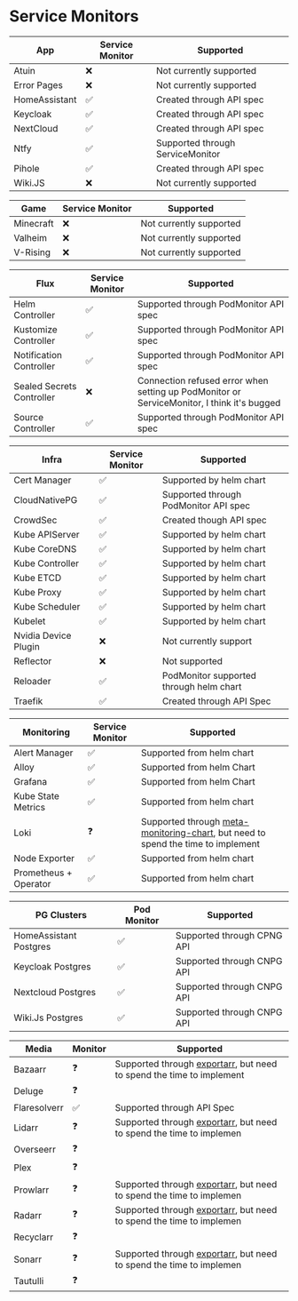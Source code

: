 # Service Monitors

| App           | Service Monitor | Supported                        |
| ------------- | --------------- | -------------------------------- |
| Atuin         | ❌              | Not currently supported          |
| Error Pages   | ❌              | Not currently supported          |
| HomeAssistant | ✅              | Created through API spec         |
| Keycloak      | ✅              | Created through API spec         |
| NextCloud     | ✅              | Created through API spec         |
| Ntfy          | ✅              | Supported through ServiceMonitor |
| Pihole        | ✅              | Created through API spec         |
| Wiki.JS       | ❌              | Not currently supported          |

| Game      | Service Monitor | Supported               |
| --------- | --------------- | ----------------------- |
| Minecraft | ❌              | Not currently supported |
| Valheim   | ❌              | Not currently supported |
| V-Rising  | ❌              | Not currently supported |

| Flux                      | Service Monitor | Supported                                                                                  |
| ------------------------- | --------------- | ------------------------------------------------------------------------------------------ |
| Helm Controller           | ✅              | Supported through PodMonitor API spec                                                      |
| Kustomize Controller      | ✅              | Supported through PodMonitor API spec                                                      |
| Notification Controller   | ✅              | Supported through PodMonitor API spec                                                      |
| Sealed Secrets Controller | ❌              | Connection refused error when setting up PodMonitor or ServiceMonitor, I think it's bugged |
| Source Controller         | ✅              | Supported through PodMonitor API spec                                                      |

| Infra                | Service Monitor | Supported                               |
| -------------------- | --------------- | --------------------------------------- |
| Cert Manager         | ✅              | Supported by helm chart                 |
| CloudNativePG        | ✅              | Supported through PodMonitor API spec   |
| CrowdSec             | ✅              | Created though API spec                 |
| Kube APIServer       | ✅              | Supported by helm chart                 |
| Kube CoreDNS         | ✅              | Supported by helm chart                 |
| Kube Controller      | ✅              | Supported by helm chart                 |
| Kube ETCD            | ✅              | Supported by helm chart                 |
| Kube Proxy           | ✅              | Supported by helm chart                 |
| Kube Scheduler       | ✅              | Supported by helm chart                 |
| Kubelet              | ✅              | Supported by helm chart                 |
| Nvidia Device Plugin | ❌              | Not currently support                   |
| Reflector            | ❌              | Not supported                           |
| Reloader             | ✅              | PodMonitor supported through helm chart |
| Traefik              | ✅              | Created through API Spec                |

| Monitoring            | Service Monitor | Supported                                                                                                                            |
| --------------------- | --------------- | ------------------------------------------------------------------------------------------------------------------------------------ |
| Alert Manager         | ✅              | Supported from helm chart                                                                                                            |
| Alloy                 | ✅              | Supported from helm Chart                                                                                                            |
| Grafana               | ✅              | Supported from helm Chart                                                                                                            |
| Kube State Metrics    | ✅              | Supported from helm chart                                                                                                            |
| Loki                  | ❓              | Supported through [meta-monitoring-chart](https://github.com/grafana/meta-monitoring-chart), but need to spend the time to implement |
| Node Exporter         | ✅              | Supported from helm chart                                                                                                            |
| Prometheus + Operator | ✅              | Supported from helm chart                                                                                                            |

| PG Clusters            | Pod Monitor | Supported                  |
| ---------------------- | ----------- | -------------------------- |
| HomeAssistant Postgres | ✅          | Supported through CPNG API |
| Keycloak Postgres      | ✅          | Supported through CNPG API |
| Nextcloud Postgres     | ✅          | Supported through CNPG API |
| Wiki.Js Postgres       | ✅          | Supported through CNPG API |

| Media        | Monitor | Supported                                                                                                    |
| ------------ | ------- | ------------------------------------------------------------------------------------------------------------ |
| Bazaarr      | ❓      | Supported through [exportarr](https://github.com/onedr0p/exportarr), but need to spend the time to implement |
| Deluge       | ❓      |                                                                                                              |
| Flaresolverr | ✅      | Supported through API Spec                                                                                   |
| Lidarr       | ❓      | Supported through [exportarr](https://github.com/onedr0p/exportarr), but need to spend the time to implemen  |
| Overseerr    | ❓      |                                                                                                              |
| Plex         | ❓      |                                                                                                              |
| Prowlarr     | ❓      | Supported through [exportarr](https://github.com/onedr0p/exportarr), but need to spend the time to implemen  |
| Radarr       | ❓      | Supported through [exportarr](https://github.com/onedr0p/exportarr), but need to spend the time to implemen  |
| Recyclarr    | ❓      |                                                                                                              |
| Sonarr       | ❓      | Supported through [exportarr](https://github.com/onedr0p/exportarr), but need to spend the time to implemen  |
| Tautulli     | ❓      |                                                                                                              |

